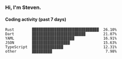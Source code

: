 ### Hi, I'm Steven.

#### Coding activity (past 7 days)
```
Rust        ▓▓▓▓▓▓▓▓▓▓▓▓▓▓▓▓▓▓▓▓▓▓▓▓▓▓▓▓▓▓  26.10%
Dart        ▓▓▓▓▓▓▓▓▓▓▓▓▓▓▓▓▓▓▓▓▓▓▓▓        21.07%
YAML        ▓▓▓▓▓▓▓▓▓▓▓▓▓▓▓▓▓▓▓             16.91%
JSON        ▓▓▓▓▓▓▓▓▓▓▓▓▓▓▓▓▓               15.63%
TypeScript  ▓▓▓▓▓▓▓▓▓▓▓▓▓▓                  12.31%
other       ▓▓▓▓▓▓▓▓▓                        7.98%
```
